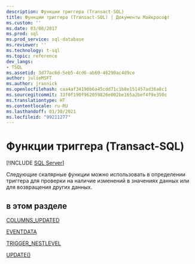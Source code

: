 ```yaml
---
description: Функции триггера (Transact-SQL)
title: Функции триггера (Transact-SQL) | Документы Майкрософт
ms.custom: ''
ms.date: 03/08/2017
ms.prod: sql
ms.prod_service: sql-database
ms.reviewer: ''
ms.technology: t-sql
ms.topic: reference
dev_langs:
- TSQL
ms.assetid: 3d77ac6d-5eb5-4cd6-ab60-46290ac4d9ce
author: julieMSFT
ms.author: jrasnick
ms.openlocfilehash: caa4af34190b6a45cdd71c1b8e151457ad36a8c1
ms.sourcegitcommit: 33f0f190f962059826e002be165a2bef4f9e350c
ms.translationtype: HT
ms.contentlocale: ru-RU
ms.lasthandoff: 01/30/2021
ms.locfileid: "99211277"
---
```

# <a name="trigger-functions-transact-sql"></a>Функции триггера (Transact-SQL)
[!INCLUDE [SQL Server](../../includes/applies-to-version/sqlserver.md)]

  Следующие скалярные функции можно использовать в определении триггера для проверки на наличие изменений в значениях данных или для возвращения других данных.  
  
## <a name="in-this-section"></a>в этом разделе  
 [COLUMNS_UPDATED](../../t-sql/functions/columns-updated-transact-sql.md)  
  
 [EVENTDATA](../../t-sql/functions/eventdata-transact-sql.md)  
  
 [TRIGGER_NESTLEVEL](../../t-sql/functions/trigger-nestlevel-transact-sql.md)  
  
 [UPDATE()](../../t-sql/functions/update-trigger-functions-transact-sql.md)  
  
  
